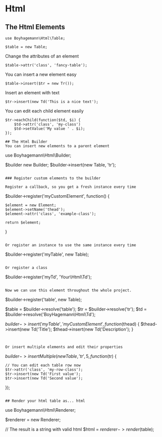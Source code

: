 
Html
====



## The Html Elements
```
use Boyhagemann\Html\Table;

$table = new Table;
```

Change the attributes of an element
```
$table->attr('class', 'fancy-table');
```

You can insert a new element easy
```
$table->insert($tr = new Tr());
```

Insert an element with text
```
$tr->insert(new Td('This is a nice text');
```

You can edit each child element easily
```
$tr->eachChild(function($td, $i) {
	$td->attr('class', 'my-class')
	$td->setValue('My value ' . $i);
});

## The Html Builder
You can insert new elements to a parent element
```
use Boyhagemann\Html\Builder;

$builder new Builder;
$builder->insert(new Table, 'tr');
```

### Register custom elements to the builder

Register a callback, so you get a fresh instance every time
```
$builder->register('myCustomElement', function() {

	$element = new Element;
	$element->setName('thead');
	$element->attr('class', 'example-class');

	return $element;
}
```

Or register an instance to use the same instance every time
```
$builder->register('myTable', new Table);
```

Or register a class
```
$builder->register('myTd', 'Your\Html\Td');
```

Now we can use this element throughout the whole project.
```
$builder->register('table', new Table);

$table  = $builder->resolve('table');
$tr 	= $builder->resolve('tr');
$td 	= $builder->resolve('BoyHagemann\Html\Td');

$builder->insert('myTable', 'myCustomElement', function($thead) {
	$thead->insert(new Td('Title');
	$thead->insert(new Td('Description');
}
```


Or insert multiple elements and edit their properties
```
$builder->insertMultiple(new Table, 'tr', 5, function($tr) {

	// You can edit each table row now
	$tr->attr('class', 'my-row-class');
	$tr->insert(new Td('First value');
	$tr->insert(new Td('Second value');

});
```

## Render your html table as... html
```
use Boyhagemann\Html\Renderer;

$renderer = new Renderer;

// The result is a string with valid html
$html = $renderer->render($table);
```
